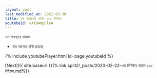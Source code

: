 ```yaml
---
layout: post
last_modified_at: 2021-03-30
title: ওম ভ্যাগ্রাহায় নামায ১০৮ টাইমস
youtubeId: vAtD4mpCleA
---
```

 
 
 ওম গাবস্থায়ে নামায  
 
 -  যার আলোর রশ্মি রয়েছে 
 
  
 
  
 
 
 
 
 
 


{% include youtubePlayer.html id=page.youtubeId %}
 
[Next]({{ site.baseurl }}{% link  split2/_posts/2020-02-22-ওম বিশিষ্টায় নামায ১০৮ টাইমস.md%})
 
